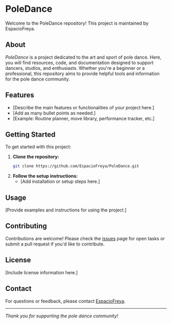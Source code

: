 # PoleDance

Welcome to the PoleDance repository! This project is maintained by EspacioFreya.

## About

_PoleDance_ is a project dedicated to the art and sport of pole dance. Here, you will find resources, code, and documentation designed to support dancers, studios, and enthusiasts. Whether you're a beginner or a professional, this repository aims to provide helpful tools and information for the pole dance community.

## Features

- [Describe the main features or functionalities of your project here.]
- [Add as many bullet points as needed.]
- [Example: Routine planner, move library, performance tracker, etc.]

## Getting Started

To get started with this project:

1. **Clone the repository:**
   ```bash
   git clone https://github.com/EspacioFreya/PoleDance.git
   ```
2. **Follow the setup instructions:**
   - [Add installation or setup steps here.]

## Usage

[Provide examples and instructions for using the project.]

## Contributing

Contributions are welcome! Please check the [issues](https://github.com/EspacioFreya/PoleDance/issues) page for open tasks or submit a pull request if you'd like to contribute.

## License

[Include license information here.]

## Contact

For questions or feedback, please contact [EspacioFreya](https://github.com/EspacioFreya).

---

_Thank you for supporting the pole dance community!_
